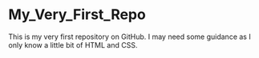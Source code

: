 # My_Very_First_Repo
This is my very first repository on GitHub. I may need some guidance as I only know a little bit of HTML and CSS.
